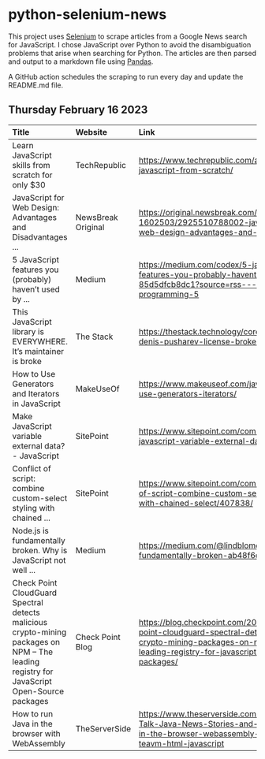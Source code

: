 # python-selenium-news

This project uses [Selenium](https://www.seleniumhq.org/) to scrape articles from a Google News search for JavaScript.
I chose JavaScript over Python to avoid the disambiguation problems that arise when searching for Python.
The articles are then parsed and output to a markdown file using [Pandas](https://pandas.pydata.org/).

A GitHub action schedules the scraping to run every day and update the README.md file.

## Thursday February 16 2023


| Title                                                                                                                                      | Website            | Link                                                                                                                                                                             |
|:-------------------------------------------------------------------------------------------------------------------------------------------|:-------------------|:---------------------------------------------------------------------------------------------------------------------------------------------------------------------------------|
| Learn JavaScript skills from scratch for only $30                                                                                          | TechRepublic       | https://www.techrepublic.com/article/learn-javascript-from-scratch/                                                                                                              |
| JavaScript for Web Design: Advantages and Disadvantages ...                                                                                | NewsBreak Original | https://original.newsbreak.com/@waqas-1602503/2925510788002-javascript-for-web-design-advantages-and-disadvantages                                                               |
| 5 JavaScript features you (probably) haven’t used  by ...                                                                                  | Medium             | https://medium.com/codex/5-javascript-features-you-probably-havent-used-85d5dfcb8dc1?source=rss------programming-5                                                               |
| This JavaScript library is EVERYWHERE. It’s maintainer is broke                                                                            | The Stack          | https://thestack.technology/core-js-maintainer-denis-pusharev-license-broke-angry/                                                                                               |
| How to Use Generators and Iterators in JavaScript                                                                                          | MakeUseOf          | https://www.makeuseof.com/javascript-how-use-generators-iterators/                                                                                                               |
| Make JavaScript variable external data? - JavaScript                                                                                       | SitePoint          | https://www.sitepoint.com/community/t/make-javascript-variable-external-data/407976                                                                                              |
| Conflict of script: combine custom-select styling with chained ...                                                                         | SitePoint          | https://www.sitepoint.com/community/t/conflict-of-script-combine-custom-select-styling-with-chained-select/407838/                                                               |
| Node.js is fundamentally broken. Why is JavaScript not well ...                                                                            | Medium             | https://medium.com/@lindblomdev/node-js-is-fundamentally-broken-ab48f6dff247                                                                                                     |
| Check Point CloudGuard Spectral detects malicious crypto-mining packages on NPM – The leading registry for JavaScript Open-Source packages | Check Point Blog   | https://blog.checkpoint.com/2023/02/14/check-point-cloudguard-spectral-detects-malicious-crypto-mining-packages-on-npm-the-leading-registry-for-javascript-open-source-packages/ |
| How to run Java in the browser with WebAssembly                                                                                            | TheServerSide      | https://www.theserverside.com/blog/Coffee-Talk-Java-News-Stories-and-Opinions/java-in-the-browser-webassembly-tutorial-wasm-teavm-html-javascript                                |